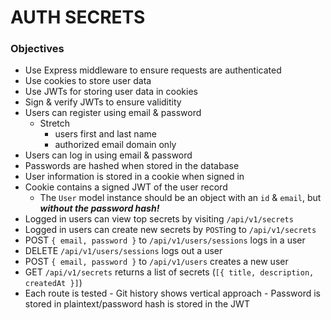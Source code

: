 # AUTH SECRETS

### Objectives

- Use Express middleware to ensure requests are authenticated
- Use cookies to store user data
- Use JWTs for storing user data in cookies
- Sign & verify JWTs to ensure validitity
- Users can register using email & password
  - Stretch
    - users first and last name
    - authorized email domain only
- Users can log in using email & password
- Passwords are hashed when stored in the database
- User information is stored in a cookie when signed in
- Cookie contains a signed JWT of the user record
  - The `User` model instance should be an object with an `id` & `email`, but _**without the password hash!**_
- Logged in users can view top secrets by visiting `/api/v1/secrets`
- Logged in users can create new secrets by `POST`ing to `/api/v1/secrets`
- POST `{ email, password }` to `/api/v1/users/sessions` logs in a user
- DELETE `/api/v1/users/sessions` logs out a user
- POST `{ email, password }` to `/api/v1/users` creates a new user
- GET `/api/v1/secrets` returns a list of secrets (`[{ title, description, createdAt }]`)
- Each route is tested - Git history shows vertical approach - Password is stored in plaintext/password hash is stored in the JWT
